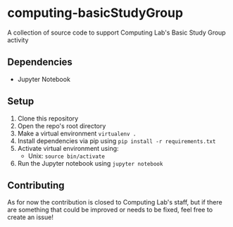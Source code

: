 # computing-basicStudyGroup
A collection of source code to support Computing Lab's Basic Study Group activity

## Dependencies
- Jupyter Notebook

## Setup
1. Clone this repository
2. Open the repo's root directory 
3. Make a virtual environment `virtualenv .`
4. Install dependencies via pip using `pip install -r requirements.txt`
5. Activate virtual environment using:
    - Unix: `source bin/activate`
6. Run the Jupyter notebook using `jupyter notebook`


## Contributing
As for now the contribution is closed to Computing Lab's staff, but if there are something that could be improved or needs to be fixed, feel free to create an issue!

